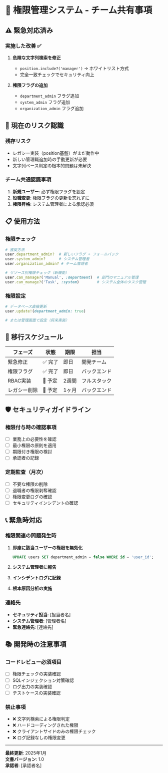 # 🔐 権限管理システム - チーム共有事項

## ⚠️ 緊急対応済み

### 実施した改善 ✅
1. **危険な文字列検索を修正**
   - `position.include?('manager')` → ホワイトリスト方式
   - 完全一致チェックでセキュリティ向上

2. **権限フラグの追加**
   - `department_admin` フラグ追加
   - `system_admin` フラグ追加  
   - `organization_admin` フラグ追加

## 🚨 現在のリスク認識

### 残存リスク
- レガシー実装（position基盤）がまだ動作中
- 新しい管理職追加時の手動更新が必要
- 文字列ベース判定の根本的問題は未解決

### チーム共通認識事項
1. **新規ユーザー**: 必ず権限フラグを設定
2. **役職変更**: 権限フラグの更新を忘れずに
3. **権限昇格**: システム管理者による承認必須

## 📋 使用方法

### 権限チェック
```ruby
# 推奨方法
user.department_admin?  # 新しいフラグ + フォールバック
user.system_admin?      # システム管理者
user.organization_admin? # チーム管理者

# リソース別権限チェック（新機能）
user.can_manage?('Manual', :department)  # 部門のマニュアル管理
user.can_manage?('Task', :system)        # システム全体のタスク管理
```

### 権限設定
```ruby
# データベース直接更新
user.update!(department_admin: true)

# または管理画面で設定（将来実装）
```

## 🔄 移行スケジュール

| フェーズ | 状態 | 期限 | 担当 |
|----------|------|------|------|
| 緊急修正 | ✅ 完了 | 即日 | 開発チーム |
| 権限フラグ | ✅ 完了 | 即日 | バックエンド |
| RBAC実装 | 📅 予定 | 2週間 | フルスタック |
| レガシー削除 | 📅 予定 | 1ヶ月 | バックエンド |

## 🛡️ セキュリティガイドライン

### 権限付与時の確認事項
- [ ] 業務上の必要性を確認
- [ ] 最小権限の原則を適用  
- [ ] 期限付き権限の検討
- [ ] 承認者の記録

### 定期監査（月次）
- [ ] 不要な権限の削除
- [ ] 退職者の権限剥奪確認
- [ ] 権限変更ログの確認
- [ ] セキュリティインシデントの確認

## 📞 緊急時対応

### 権限関連の問題発生時
1. **即座に該当ユーザーの権限を無効化**
   ```sql
   UPDATE users SET department_admin = false WHERE id = 'user_id';
   ```

2. **システム管理者に報告**
3. **インシデントログに記録**
4. **根本原因分析の実施**

### 連絡先
- **セキュリティ担当**: [担当者名]
- **システム管理者**: [管理者名]
- **緊急連絡先**: [連絡先]

## 📚 開発時の注意事項

### コードレビュー必須項目
- [ ] 権限チェックの実装確認
- [ ] SQLインジェクション対策確認
- [ ] ログ出力の実装確認
- [ ] テストケースの実装確認

### 禁止事項
- ❌ 文字列検索による権限判定
- ❌ ハードコーディングされた権限
- ❌ クライアントサイドのみの権限チェック
- ❌ ログ記録なしの権限変更

---

**最終更新**: 2025年1月  
**文書バージョン**: 1.0  
**承認者**: [承認者名] 
